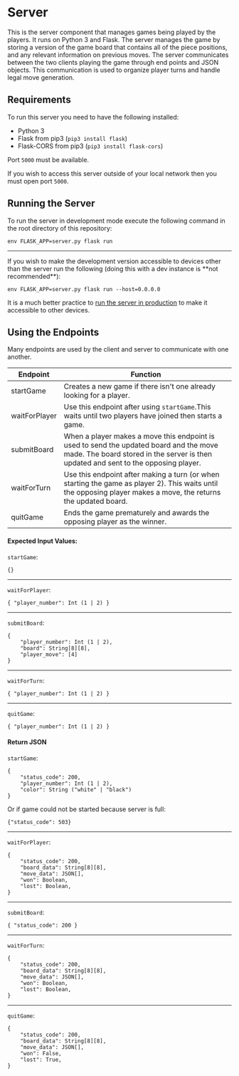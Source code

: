 # Server
This is the server component that manages games being played by the players.
It runs on Python 3 and Flask.
The server manages the game by storing a version of the game board that contains all of the piece positions,
and any relevant information on previous moves.
The server communicates between the two clients playing the game through end points and JSON objects.
This communication is used to organize player turns and handle legal move generation.

## Requirements
To run this server you need to have the following installed:
- Python 3
- Flask from pip3 (`pip3 install flask`)
- Flask-CORS from pip3 (`pip3 install flask-cors`)

Port `5000` must be available.

If you wish to access this server outside of your local network then you must open port `5000`.

## Running the Server
To run the server in development mode execute the following command in the root directory of this repository:

`env FLASK_APP=server.py flask run`

<hr/>
If you wish to make the development version accessible to devices other than the server
 run the following (doing this with a dev instance is **not recommended**):

`env FLASK_APP=server.py flask run --host=0.0.0.0`

It is a much better practice to
[run the server in production](https://flask.palletsprojects.com/en/1.1.x/tutorial/deploy/)
to make it accessible to other devices.

## Using the Endpoints
Many endpoints are used by the client and server to communicate with one another.

| Endpoint      | Function                                                                                                                                                                      |
|---------------|-------------------------------------------------------------------------------------------------------------------------------------------------------------------------------|
| startGame     | Creates a new game if there isn't one already looking for a player.                                                                                                           |
| waitForPlayer | Use this endpoint after using `startGame`.This waits until two players have joined then starts a game.                                                                       |
| submitBoard   | When a player makes a move this endpoint is used to send the updated board and the move made. The board stored in the server is then updated and sent to the opposing player. |
| waitForTurn   | Use this endpoint after making a turn (or when starting the game as player 2). This waits until the opposing player makes a move, the returns the updated board.              |
| quitGame      | Ends the game prematurely and awards the opposing player as the winner.                                                                                                       |

#### Expected Input Values:
`startGame`:

```
{}
```

<hr>

`waitForPlayer`:

```
{ "player_number": Int (1 | 2) }
```

<hr>

`submitBoard`:

```
{
    "player_number": Int (1 | 2),
    "board": String[8][8],
    "player_move": [4]
}
```

<hr>

`waitForTurn`:

```
{ "player_number": Int (1 | 2) }
```

<hr>

`quitGame`:

```
{ "player_number": Int (1 | 2) }
```

#### Return JSON

`startGame`:

```
{
    "status_code": 200,
    "player_number": Int (1 | 2),
    "color": String ("white" | "black")
}
```
Or if game could not be started because server is full:

```{"status_code": 503}```

<hr>

`waitForPlayer`:

```
{
    "status_code": 200,
    "board_data": String[8][8],
    "move_data": JSON[],
    "won": Boolean,
    "lost": Boolean,
}
```

<hr>

`submitBoard`:

```
{ "status_code": 200 }
```

<hr>

`waitForTurn`:

```
{
    "status_code": 200,
    "board_data": String[8][8],
    "move_data": JSON[],
    "won": Boolean,
    "lost": Boolean,
}
```

<hr>

`quitGame`:

```
{
    "status_code": 200,
    "board_data": String[8][8],
    "move_data": JSON[],
    "won": False,
    "lost": True,
}
```

